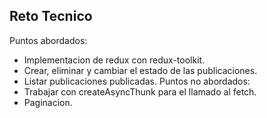 ## Reto Tecnico

Puntos abordados:
  - Implementacion de redux  con redux-toolkit.
  - Crear, eliminar y cambiar el estado de las publicaciones.
  - Listar publicaciones publicadas.
Puntos no abordados:
  - Trabajar con createAsyncThunk para el llamado al fetch.
  - Paginacion.
  

